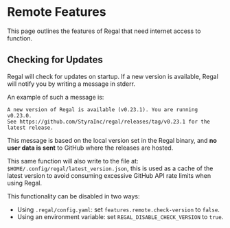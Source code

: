 # Remote Features

This page outlines the features of Regal that need internet access to function.

## Checking for Updates

Regal will check for updates on startup. If a new version is available,
Regal will notify you by writing a message in stderr.

An example of such a message is:

```
A new version of Regal is available (v0.23.1). You are running v0.23.0.
See https://github.com/StyraInc/regal/releases/tag/v0.23.1 for the latest release.
```

This message is based on the local version set in the Regal binary, and **no
user data is sent** to GitHub where the releases are hosted.

This same function will also write to the file at: `$HOME/.config/regal/latest_version.json`,
this is used as a cache of the latest version to avoid consuming excessive
GitHub API rate limits when using Regal.

This functionality can be disabled in two ways:

* Using `.regal/config.yaml`: set `features.remote.check-version` to `false`.
* Using an environment variable: set `REGAL_DISABLE_CHECK_VERSION` to `true`.
